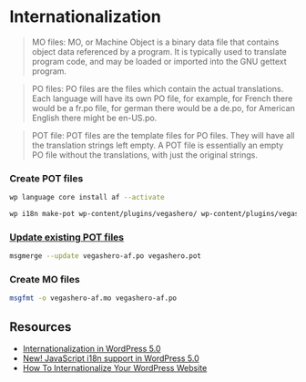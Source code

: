 # Internationalization 

> MO files: MO, or Machine Object is a binary data file that contains object data referenced by a program. It is typically used to translate program code, and may be loaded or imported into the GNU gettext program.

> PO files: PO files are the files which contain the actual translations. Each language will have its own PO file, for example, for French there would be a fr.po file, for german there would be a de.po, for American English there might be en-US.po.

> POT file: POT files are the template files for PO files. They will have all the translation strings left empty. A POT file is essentially an empty PO file without the translations, with just the original strings.


### Create POT files 

```sh
wp language core install af --activate
```

```sh
wp i18n make-pot wp-content/plugins/vegashero/ wp-content/plugins/vegashero/languages/vegashero.pot
```

### [Update existing POT files](http://punt.sourceforge.net/gettext/gettext_6.html)

```sh
msgmerge --update vegashero-af.po vegashero.pot 
```

### Create MO files

```sh
msgfmt -o vegashero-af.mo vegashero-af.po
```

## Resources

- [Internationalization in WordPress 5.0](https://pascalbirchler.com/internationalization-in-wordpress-5-0/)
- [New! JavaScript i18n support in WordPress 5.0](https://make.wordpress.org/core/2018/11/09/new-javascript-i18n-support-in-wordpress/)
- [How To Internationalize Your WordPress Website](https://www.smashingmagazine.com/2018/01/internationalize-your-wordpress-website/)


